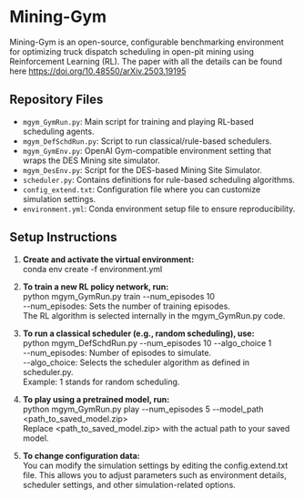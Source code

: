 # Mining-Gym
Mining-Gym is an open-source, configurable benchmarking environment for optimizing truck dispatch scheduling in open-pit mining using Reinforcement Learning (RL).
The paper with all the details can be found here https://doi.org/10.48550/arXiv.2503.19195

## Repository Files

- `mgym_GymRun.py`: Main script for training and playing RL-based scheduling agents.
- `mgym_DefSchdRun.py`: Script to run classical/rule-based schedulers.
- `mgym_GymEnv.py`: OpenAI Gym-compatible environment setting that wraps the DES Mining site simulator.
- `mgym_DesEnv.py`: Script for the DES-based Mining Site Simulator.
- `scheduler.py`: Contains definitions for rule-based scheduling algorithms.
- `config_extend.txt`: Configuration file where you can customize simulation settings.
- `environment.yml`: Conda environment setup file to ensure reproducibility.
  
## Setup Instructions

1. **Create and activate the virtual environment:**  
conda env create -f environment.yml  

2. **To train a new RL policy network, run:**  
python mgym_GymRun.py train --num_episodes 10  
--num_episodes: Sets the number of training episodes.  
The RL algorithm is selected internally in the mgym_GymRun.py code.

3. **To run a classical scheduler (e.g., random scheduling), use:**  
python mgym_DefSchdRun.py --num_episodes 10 --algo_choice 1  
--num_episodes: Number of episodes to simulate.  
--algo_choice: Selects the scheduler algorithm as defined in scheduler.py.  
Example: 1 stands for random scheduling.

4. **To play using a pretrained model, run:**  
python mgym_GymRun.py play --num_episodes 5 --model_path <path_to_saved_model.zip>  
Replace <path_to_saved_model.zip> with the actual path to your saved model.

5. **To change configuration data:**  
You can modify the simulation settings by editing the config.extend.txt file. This allows you to adjust parameters such as environment details, scheduler settings, and other simulation-related options.


